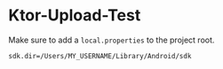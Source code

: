 # Ktor-Upload-Test

Make sure to add a `local.properties` to the project root.
```
sdk.dir=/Users/MY_USERNAME/Library/Android/sdk
```
